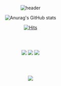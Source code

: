 <div align="center">

  ![header](https://capsule-render.vercel.app/api?type=waving&color=0:A6C2CE,100:ebc57c&height=250&section=header&text=Gaeul%20Kim&fontSize=90&fontColor=FFFFFF)
  
  ![Anurag's GitHub stats](https://github-readme-stats.vercel.app/api?username=kimgaeul02&show_icons=true&theme=default)
  
  [![Hits](https://hits.seeyoufarm.com/api/count/incr/badge.svg?url=https%3A%2F%2Fgithub.com%2Fkimgaeul02%2Fkimgaeul02&count_bg=%23A6C2CE&title_bg=%23555555&icon=&icon_color=%23E7E7E7&title=hits&edge_flat=false)](https://hits.seeyoufarm.com)
  
  <br></br>
  
  <img src="https://img.shields.io/badge/Jupyter-F37626?style=for-the-badge&logo=Jupyter&logoColor=white"> <img src="https://img.shields.io/badge/Python-3776AB?style=for-the-badge&logo=Python&logoColor=white"> <img src="https://img.shields.io/badge/C-A8B9CC?style=for-the-badge&logo=C&logoColor=white"> 

  <br></br>
  
  <img src="https://img.shields.io/badge/Flutter-02569B?style=for-the-badge&logo=Flutter&logoColor=white"> 
  
  </div>

<!--
**kimgaeul02/kimgaeul02** is a ✨ _special_ ✨ repository because its `README.md` (this file) appears on your GitHub profile.

Here are some ideas to get you started:

- 🔭 I’m currently working on ...
- 🌱 I’m currently learning ...
- 👯 I’m looking to collaborate on ...
- 🤔 I’m looking for help with ...
- 💬 Ask me about ...
- 📫 How to reach me: ...
- 😄 Pronouns: ...
- ⚡ Fun fact: ...
- 🌱 I’m currently learning ... 
-->
